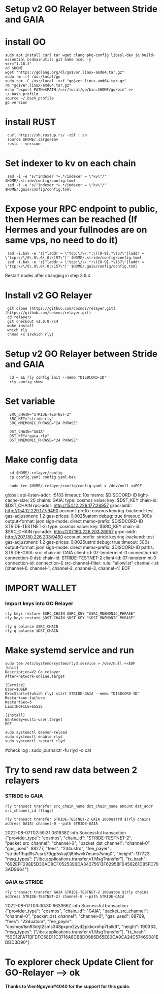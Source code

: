 # Setup v2 GO Relayer between Stride and GAIA
# install GO

    sudo apt install curl tar wget clang pkg-config libssl-dev jq build-essential bsdmainutils git make ncdu -y
    ver="1.18.3"
    cd $HOME
    wget "https://golang.org/dl/go$ver.linux-amd64.tar.gz"
    sudo rm -rf /usr/local/go
    sudo tar -C /usr/local -xzf "go$ver.linux-amd64.tar.gz"
    rm "go$ver.linux-amd64.tar.gz"
    echo "export PATH=$PATH:/usr/local/go/bin:$HOME/go/bin" >> ~/.bash_profile
    source ~/.bash_profile
    go version

# install RUST

     curl https://sh.rustup.rs/ -sSf | sh
     source $HOME/.cargo/env
     rustc --version

# Set indexer to kv on each chain

     sed -i -e "s/^indexer *=.*/indexer = \"kv\"/" $HOME/.stride/config/config.toml
     sed -i -e "s/^indexer *=.*/indexer = \"kv\"/" $HOME/.gaia/config/config.toml

# Expose your RPC endpoint to public, then Hermes can be reached (If Hermes and your fullnodes are on same vps, no need to do it)

     sed -i.bak -e 's|^laddr = \"tcp:\/\/.*:\([0-9].*\)57\"|laddr = \"tcp:\/\/0\.0\.0\.0:\157\"|' $HOME/.stride/config/config.toml
     sed -i.bak -e 's|^laddr = \"tcp:\/\/.*:\([0-9].*\)57\"|laddr = \"tcp:\/\/0\.0\.0\.0:\157\"|' $HOME/.gaia/config/config.toml

Restart nodes after changing in step 3 & 4

# Install v2 GO Relayer

     git clone [https://github.com/cosmos/relayer.git](https://github.com/cosmos/relayer.git)
     cd relayer/
     git checkout v2.0.0-rc4
     make install
     which rly
     chmod +x $(which rly)

# Setup v2 GO Relayer between Stride and GAIA

      cd ~ && rly config init --memo "DISDCORD-ID"
      rly config show

# Set variable
      SRC_CHAIN="STRIDE-TESTNET-2"
      SRC_KEY="stride-rly"
      SRC_MNEMONIC_PHRASE="24 PHRASE"

      DST_CHAIN="GAIA"
      DST_KEY="gaia-rly"
      DST_MNEMONIC_PHRASE="24 PHRASE"

# Make config data

      cd $HOME/.relayer/config
      cp config.yaml config.yaml-bak

      sudo tee $HOME/.relayer/config/config.yaml > /dev/null <<EOF
global:
      api-listen-addr: :5183
      timeout: 10s
      memo: $DISDCORD-ID
      light-cache-size: 20
chains:
   GAIA:
    type: cosmos
    value:
      key: $DST_KEY
      chain-id: $DST_CHAIN
      rpc-addr: http://154.12.229.177:26957
      grpc-addr: http://154.12.229.177:9490
      account-prefix: cosmos
      keyring-backend: test
      gas-adjustment: 1.2
      gas-prices: 0.0025uatom
      debug: true
      timeout: 300s
      output-format: json
      sign-mode: direct
      memo-prefix: $DISDCORD-ID
 STRIDE-TESTNET-2:
    type: cosmos
    value:
      key: $SRC_KEY
      chain-id: $SRC_CHAIN
      rpc-addr: http://207.180.226.203:26957
      grpc-addr: http://207.180.226.203:9490
      account-prefix: stride
      keyring-backend: test
      gas-adjustment: 1.2
      gas-prices: 0.0025ustrd
      debug: true
      timeout: 300s
      output-format: json
      sign-mode: direct
      memo-prefix: $DISCORD-ID
paths:
   STRIDE-GAIA:
    src:
      chain-id: GAIA
      client-id: 07-tendermint-0
      connection-id: connection-0
    dst:
      chain-id: STRIDE-TESTNET-2
      client-id: 07-tendermint-0
      connection-id: connection-0
      src-channel-filter:
      rule: "allowlist"
      channel-list: [channel-0, channel-1, channel-2, channel-3, channel-4]
 EOF

# IMPORT WALLET

### Import keys into GO Relayer

    rly keys restore $SRC_CHAIN $SRC_KEY "$SRC_MNEMONIC_PHRASE"
    rly keys restore $DST_CHAIN $DST_KEY "$DST_MNEMONIC_PHRASE"

    rly q balance $SRC_CHAIN
    rly q balance $DST_CHAIN

# Make systemd service and run

    sudo tee /etc/systemd/system/rlyd.service > /dev/null <<EOF
    [Unit]
    Description=V2 Go relayer
    After=network-online.target

    [Service]
    User=$USER
    ExecStart=$(which rly) start STRIDE-GAIA --memo "DISDCORD-ID"
    Restart=on-failure
    RestartSec=3
    LimitNOFILE=65535

    [Install]
    WantedBy=multi-user.target
    EOF

    sudo systemctl daemon-reload
    sudo systemctl enable rlyd
    sudo systemctl restart rlyd

#check log :
    sudo journalctl -fu rlyd -o cat

# Try to send raw data between 2 relayers

### STRIDE to GAIA

    rly transact transfer src_chain_name dst_chain_name amount dst_addr src_channel_id [flags]

    rly transact transfer STRIDE-TESTNET-2 GAIA 1000ustrd $(rly chains address GAIA) channel-0 --path STRIDE-GAIA

2022-08-07T02:59:31.061938Z info Successful transaction {"provider_type": "cosmos", "chain_id": "STRIDE-TESTNET-2", "packet_src_channel": "channel-0", "packet_dst_channel": "channel-0", "gas_used": 88277, "fees": "234ustrd", "fee_payer": "stride1fhqd9s7usrk79gp5skuj0j6hlwck7muns7smg0", "height": 117723, "msg_types": ["/ibc.applications.transfer.v1.MsgTransfer"], "tx_hash": "692EFF298E5D30AD8CF0525396DA34375613F62958F9456261D85FD793AD9664"}

### GAIA to STRIDE

    rly transact transfer GAIA STRIDE-TESTNET-2 100uatom $(rly chains address STRIDE-TESTNET-2) channel-0 --path STRIDE-GAIA

2022-08-07T03:00:30.663366Z info Successful transaction {"provider_type": "cosmos", "chain_id": "GAIA", "packet_src_channel": "channel-0", "packet_dst_channel": "channel-0", "gas_used": 88769, "fees": "234uatom", "fee_payer": "cosmos1sn93drjt2sms348pxpm2zyd2pkkcxnhp7fplk9", "height": 190333, "msg_types": ["/ibc.applications.transfer.v1.MsgTransfer"], "tx_hash": "50D12FA71BFDFC58D11C3716A8DB8D0986D65E80CA9CA24C57469081EDDD3D90"}

# To explorer check Update Client for GO-Relayer --> ok

****Thanks to VienNguyen#4040 for the support for this guide.****
